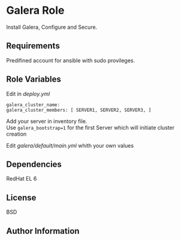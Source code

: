 Galera Role
=========

Install Galera, Configure and Secure.

Requirements
------------

Predifined account for ansible with sudo provileges.

Role Variables
--------------

Edit in *deploy.yml*

`galera_cluster_name:`  
`galera_cluster_members: [ SERVER1, SERVER2, SERVER3, ]`  

Add your server in inventory file.  
Use `galera_bootstrap=1` for the first Server which will initiate cluster creation  
 
Edit *galera/default/main.yml* whith your own values  

Dependencies
------------

RedHat EL 6

License
-------

BSD

Author Information
------------------

